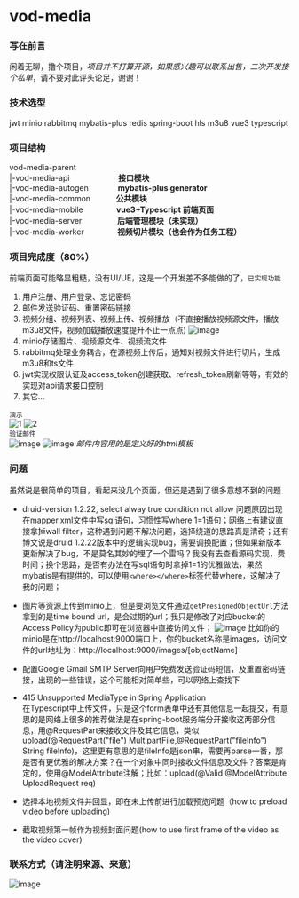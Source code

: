 # vod-media
### 写在前言

闲着无聊，撸个项目，*项目并不打算开源，如果感兴趣可以联系出售，二次开发接个私单*，请不要对此评头论足，谢谢！

### 技术选型

jwt minio rabbitmq mybatis-plus redis spring-boot hls m3u8 vue3 typescript

### 项目结构

vod-media-parent  
|-vod-media-api &ensp;&ensp;&ensp;&ensp;&ensp;&ensp;&ensp;&ensp;&ensp;&ensp;&ensp;&ensp;**接口模块**  
|-vod-media-autogen &ensp;&ensp;&ensp;&ensp;&ensp;&ensp;&ensp;**mybatis-plus generator**  
|-vod-media-common       &ensp;&ensp;&ensp;&ensp;&ensp;&ensp;**公共模块**  
|-vod-media-mobile       &ensp;&ensp;&ensp;&ensp;&ensp;&ensp;&ensp;&ensp;**vue3+Typescript 前端页面**  
|-vod-media-server       &ensp;&ensp;&ensp;&ensp;&ensp;&ensp;&ensp;&ensp; **后端管理模块（未实现）**  
|-vod-media-worker       &ensp;&ensp;&ensp;&ensp;&ensp;&ensp;&ensp;&ensp;**视频切片模块（也会作为任务工程）**  

### 项目完成度（80%）

前端页面可能略显粗糙，没有UI/UE，这是一个开发差不多能做的了，`已实现功能`
1. 用户注册、用户登录、忘记密码
2. 邮件发送验证码、重置密码链接
3. 视频分组、视频列表、视频上传、视频播放（不直接播放视频源文件，播放m3u8文件，视频加载播放速度提升不止一点点)  ![image](https://github.com/sunyouliu/vod-media/assets/168319680/a60d4430-4a2d-45ae-8856-efdea5ff0f06)
4. minio存储图片、视频源文件、视频流文件
5. rabbitmq处理业务耦合，在源视频上传后，通知对视频文件进行切片，生成m3u8和ts文件
6. jwt实现权限认证及access_token创建获取、refresh_token刷新等等，有效的实现对api请求接口控制
7. 其它...
   
`演示`  
![1](https://github.com/sunyouliu/vod-media/blob/main/Screen-2024-04-28-103202.gif)
![2](https://github.com/sunyouliu/vod-media/blob/main/Screen-2024-04-28-104158.gif)  
`验证邮件`  
![image](https://github.com/sunyouliu/vod-media/assets/168319680/f5443c38-2463-44c8-b706-372808600cdf)
![image](https://github.com/sunyouliu/vod-media/assets/168319680/13223601-4ea0-4333-8d60-2246cec49e4b)
*邮件内容用的是定义好的html模板*

### 问题
虽然说是很简单的项目，看起来没几个页面，但还是遇到了很多意想不到的问题
- druid-version 1.2.22, select alway true condition not allow
  问题原因出现在mapper.xml文件中写sql语句，习惯性写where 1=1语句；网络上有建议直接拿掉wall filter，这种遇到问题不解决问题，选择绕道的思路真是清奇；还有博文说是druid 1.2.22版本中的逻辑实现bug，需要调换配置；但如果新版本更新解决了bug，不是莫名其妙的埋了一个雷吗？我没有去查看源码实现，费时间；换个思路，是否有办法在写sql语句时拿掉1=1的优雅做法，果然mybatis是有提供的，可以使用`<where></where>`标签代替where，这解决了我的问题；  

- 图片等资源上传到minio上，但是要浏览文件通过`getPresignedObjectUrl`方法拿到的是time bound url，是会过期的url；我只是修改了对应bucket的Access Policy为public即可在浏览器中直接访问文件；
 ![image](https://github.com/sunyouliu/vod-media/assets/168319680/6011b758-ccbb-4b21-bdc5-f9a4932e41d8)
  比如你的minio是在http://localhost:9000端口上，你的bucket名称是images，访问文件的url地址为：http://localhost:9000/images/[objectName]  
  
- 配置Google Gmail SMTP Server向用户免费发送验证码短信，及重置密码链接，出现的一些错误，这个可能相对简单些，可以网络上查找下
  
- 415 Unsupported MediaType in Spring Application  
  在Typescript中上传文件，只是这个form表单中还有其他信息一起提交，有意思的是网络上很多的推荐做法是在spring-boot服务端分开接收这两部分信息，用@RequestPart来接收文件及其它信息，类似upload(@RequestPart("file") MultipartFile,@RequestPart("fileInfo") String fileInfo)，这里更有意思的是fileInfo是json串，需要再parse一番，那是否有更优雅的解决方案？在一个对象中同时接收文件信息及文件？答案是肯定的，使用@ModelAttribute注解；比如：upload(@Valid @ModelAttribute UploadRequest req)

- 选择本地视频文件并回显，即在未上传前进行加载预览问题（how to preload video before uploading)
- 截取视频第一帧作为视频封面问题(how to use first frame of the video as the video cover)

### 联系方式（请注明来源、来意）  
![image](https://github.com/sunyouliu/vod-media/assets/168319680/b6ec43ac-3d05-4921-a219-9f39bf4b603b)
